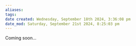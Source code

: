 ```yaml
---
aliases: 
tags: 
date created: Wednesday, September 18th 2024, 3:36:08 pm
date_mod: Saturday, September 21st 2024, 8:25:03 pm
---
```


Coming soon...

